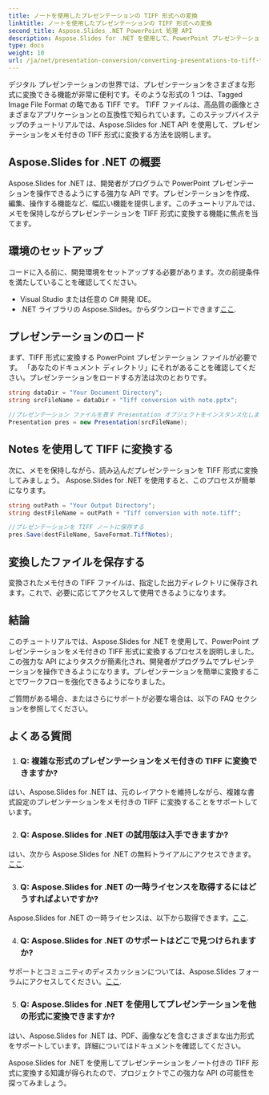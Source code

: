 ```yaml
---
title: ノートを使用したプレゼンテーションの TIFF 形式への変換
linktitle: ノートを使用したプレゼンテーションの TIFF 形式への変換
second_title: Aspose.Slides .NET PowerPoint 処理 API
description: Aspose.Slides for .NET を使用して、PowerPoint プレゼンテーションを講演者のノートを含む TIFF 形式に変換します。高品質で効率的な変換。
type: docs
weight: 10
url: /ja/net/presentation-conversion/converting-presentations-to-tiff-format-with-notes/
---
```


デジタル プレゼンテーションの世界では、プレゼンテーションをさまざまな形式に変換できる機能が非常に便利です。そのような形式の 1 つは、Tagged Image File Format の略である TIFF です。 TIFF ファイルは、高品質の画像とさまざまなアプリケーションとの互換性で知られています。このステップバイステップのチュートリアルでは、Aspose.Slides for .NET API を使用して、プレゼンテーションをメモ付きの TIFF 形式に変換する方法を説明します。

## Aspose.Slides for .NET の概要

Aspose.Slides for .NET は、開発者がプログラムで PowerPoint プレゼンテーションを操作できるようにする強力な API です。プレゼンテーションを作成、編集、操作する機能など、幅広い機能を提供します。このチュートリアルでは、メモを保持しながらプレゼンテーションを TIFF 形式に変換する機能に焦点を当てます。

## 環境のセットアップ

コードに入る前に、開発環境をセットアップする必要があります。次の前提条件を満たしていることを確認してください。

- Visual Studio または任意の C# 開発 IDE。
-  .NET ライブラリの Aspose.Slides。からダウンロードできます[ここ](https://releases.aspose.com/slides/net/).

## プレゼンテーションのロード

まず、TIFF 形式に変換する PowerPoint プレゼンテーション ファイルが必要です。 「あなたのドキュメント ディレクトリ」にそれがあることを確認してください。プレゼンテーションをロードする方法は次のとおりです。

```csharp
string dataDir = "Your Document Directory";
string srcFileName = dataDir + "Tiff conversion with note.pptx";

//プレゼンテーション ファイルを表す Presentation オブジェクトをインスタンス化します。
Presentation pres = new Presentation(srcFileName);
```

## Notes を使用して TIFF に変換する

次に、メモを保持しながら、読み込んだプレゼンテーションを TIFF 形式に変換してみましょう。 Aspose.Slides for .NET を使用すると、このプロセスが簡単になります。

```csharp
string outPath = "Your Output Directory";
string destFileName = outPath + "Tiff conversion with note.tiff";

//プレゼンテーションを TIFF ノートに保存する
pres.Save(destFileName, SaveFormat.TiffNotes);
```

## 変換したファイルを保存する

変換されたメモ付きの TIFF ファイルは、指定した出力ディレクトリに保存されます。これで、必要に応じてアクセスして使用できるようになります。

## 結論

このチュートリアルでは、Aspose.Slides for .NET を使用して、PowerPoint プレゼンテーションをメモ付きの TIFF 形式に変換するプロセスを説明しました。この強力な API によりタスクが簡素化され、開発者がプログラムでプレゼンテーションを操作できるようになります。プレゼンテーションを簡単に変換することでワークフローを強化できるようになりました。

ご質問がある場合、またはさらにサポートが必要な場合は、以下の FAQ セクションを参照してください。

## よくある質問

1. ### Q: 複雑な形式のプレゼンテーションをメモ付きの TIFF に変換できますか?

はい、Aspose.Slides for .NET は、元のレイアウトを維持しながら、複雑な書式設定のプレゼンテーションをメモ付きの TIFF に変換することをサポートしています。

2. ### Q: Aspose.Slides for .NET の試用版は入手できますか?

はい、次から Aspose.Slides for .NET の無料トライアルにアクセスできます。[ここ](https://releases.aspose.com/).

3. ### Q: Aspose.Slides for .NET の一時ライセンスを取得するにはどうすればよいですか?

 Aspose.Slides for .NET の一時ライセンスは、以下から取得できます。[ここ](https://purchase.aspose.com/temporary-license/).

4. ### Q: Aspose.Slides for .NET のサポートはどこで見つけられますか?

サポートとコミュニティのディスカッションについては、Aspose.Slides フォーラムにアクセスしてください。[ここ](https://forum.aspose.com/).

5. ### Q: Aspose.Slides for .NET を使用してプレゼンテーションを他の形式に変換できますか?

 はい、Aspose.Slides for .NET は、PDF、画像などを含むさまざまな出力形式をサポートしています。詳細についてはドキュメントを確認してください。

Aspose.Slides for .NET を使用してプレゼンテーションをノート付きの TIFF 形式に変換する知識が得られたので、プロジェクトでこの強力な API の可能性を探ってみましょう。